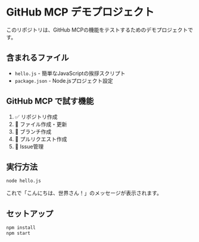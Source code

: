 # GitHub MCP デモプロジェクト

このリポジトリは、GitHub MCPの機能をテストするためのデモプロジェクトです。

## 含まれるファイル

- `hello.js` - 簡単なJavaScriptの挨拶スクリプト
- `package.json` - Node.jsプロジェクト設定

## GitHub MCP で試す機能

1. ✅ リポジトリ作成
2. 🔄 ファイル作成・更新
3. 🔄 ブランチ作成
4. 🔄 プルリクエスト作成
5. 🔄 Issue管理

## 実行方法

```bash
node hello.js
```

これで「こんにちは、世界さん！」のメッセージが表示されます。

## セットアップ

```bash
npm install
npm start
```